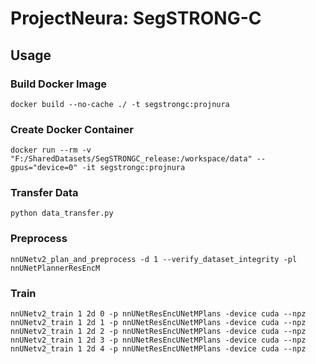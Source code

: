 # ProjectNeura: SegSTRONG-C

## Usage

### Build Docker Image

```shell
docker build --no-cache ./ -t segstrongc:projnura
```

### Create Docker Container

```shell
docker run --rm -v "F:/SharedDatasets/SegSTRONGC_release:/workspace/data" --gpus="device=0" -it segstrongc:projnura
```

### Transfer Data

```shell
python data_transfer.py
```

### Preprocess

```shell
nnUNetv2_plan_and_preprocess -d 1 --verify_dataset_integrity -pl nnUNetPlannerResEncM
```

### Train

```shell
nnUNetv2_train 1 2d 0 -p nnUNetResEncUNetMPlans -device cuda --npz
nnUNetv2_train 1 2d 1 -p nnUNetResEncUNetMPlans -device cuda --npz
nnUNetv2_train 1 2d 2 -p nnUNetResEncUNetMPlans -device cuda --npz
nnUNetv2_train 1 2d 3 -p nnUNetResEncUNetMPlans -device cuda --npz
nnUNetv2_train 1 2d 4 -p nnUNetResEncUNetMPlans -device cuda --npz
```
